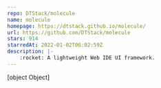 ```yaml
---
repo: DTStack/molecule
name: molecule
homepage: https://dtstack.github.io/molecule/
url: https://github.com/DTStack/molecule
stars: 914
starredAt: 2022-01-02T06:02:59Z
description: |-
    :rocket: A lightweight Web IDE UI framework.
---
```


[object Object]
